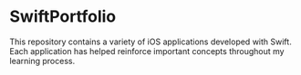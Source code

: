 # SwiftPortfolio
 This repository contains a variety of iOS applications developed with Swift. Each application has helped reinforce important concepts throughout my learning process.
